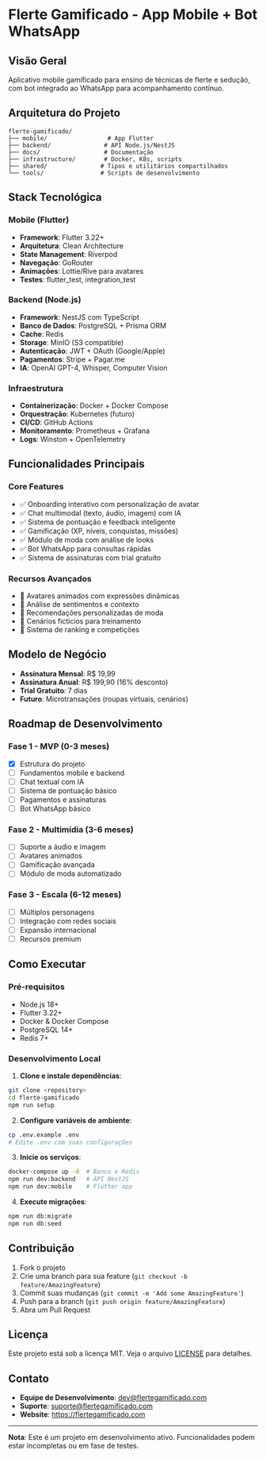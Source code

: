 # Flerte Gamificado - App Mobile + Bot WhatsApp

## Visão Geral
Aplicativo mobile gamificado para ensino de técnicas de flerte e sedução, com bot integrado ao WhatsApp para acompanhamento contínuo.

## Arquitetura do Projeto

```
flerte-gamificado/
├── mobile/                 # App Flutter
├── backend/               # API Node.js/NestJS
├── docs/                  # Documentação
├── infrastructure/        # Docker, K8s, scripts
├── shared/               # Tipos e utilitários compartilhados
└── tools/                # Scripts de desenvolvimento
```

## Stack Tecnológica

### Mobile (Flutter)
- **Framework**: Flutter 3.22+
- **Arquitetura**: Clean Architecture
- **State Management**: Riverpod
- **Navegação**: GoRouter
- **Animações**: Lottie/Rive para avatares
- **Testes**: flutter_test, integration_test

### Backend (Node.js)
- **Framework**: NestJS com TypeScript
- **Banco de Dados**: PostgreSQL + Prisma ORM
- **Cache**: Redis
- **Storage**: MinIO (S3 compatible)
- **Autenticação**: JWT + OAuth (Google/Apple)
- **Pagamentos**: Stripe + Pagar.me
- **IA**: OpenAI GPT-4, Whisper, Computer Vision

### Infraestrutura
- **Containerização**: Docker + Docker Compose
- **Orquestração**: Kubernetes (futuro)
- **CI/CD**: GitHub Actions
- **Monitoramento**: Prometheus + Grafana
- **Logs**: Winston + OpenTelemetry

## Funcionalidades Principais

### Core Features
- ✅ Onboarding interativo com personalização de avatar
- ✅ Chat multimodal (texto, áudio, imagem) com IA
- ✅ Sistema de pontuação e feedback inteligente
- ✅ Gamificação (XP, níveis, conquistas, missões)
- ✅ Módulo de moda com análise de looks
- ✅ Bot WhatsApp para consultas rápidas
- ✅ Sistema de assinaturas com trial gratuito

### Recursos Avançados
- 🔄 Avatares animados com expressões dinâmicas
- 🔄 Análise de sentimentos e contexto
- 🔄 Recomendações personalizadas de moda
- 🔄 Cenários fictícios para treinamento
- 🔄 Sistema de ranking e competições

## Modelo de Negócio
- **Assinatura Mensal**: R$ 19,99
- **Assinatura Anual**: R$ 199,90 (16% desconto)
- **Trial Gratuito**: 7 dias
- **Futuro**: Microtransações (roupas virtuais, cenários)

## Roadmap de Desenvolvimento

### Fase 1 - MVP (0-3 meses)
- [x] Estrutura do projeto
- [ ] Fundamentos mobile e backend
- [ ] Chat textual com IA
- [ ] Sistema de pontuação básico
- [ ] Pagamentos e assinaturas
- [ ] Bot WhatsApp básico

### Fase 2 - Multimídia (3-6 meses)
- [ ] Suporte a áudio e imagem
- [ ] Avatares animados
- [ ] Gamificação avançada
- [ ] Módulo de moda automatizado

### Fase 3 - Escala (6-12 meses)
- [ ] Múltiplos personagens
- [ ] Integração com redes sociais
- [ ] Expansão internacional
- [ ] Recursos premium

## Como Executar

### Pré-requisitos
- Node.js 18+
- Flutter 3.22+
- Docker & Docker Compose
- PostgreSQL 14+
- Redis 7+

### Desenvolvimento Local

1. **Clone e instale dependências**:
```bash
git clone <repository>
cd flerte-gamificado
npm run setup
```

2. **Configure variáveis de ambiente**:
```bash
cp .env.example .env
# Edite .env com suas configurações
```

3. **Inicie os serviços**:
```bash
docker-compose up -d  # Banco e Redis
npm run dev:backend   # API NestJS
npm run dev:mobile    # Flutter app
```

4. **Execute migrações**:
```bash
npm run db:migrate
npm run db:seed
```

## Contribuição

1. Fork o projeto
2. Crie uma branch para sua feature (`git checkout -b feature/AmazingFeature`)
3. Commit suas mudanças (`git commit -m 'Add some AmazingFeature'`)
4. Push para a branch (`git push origin feature/AmazingFeature`)
5. Abra um Pull Request

## Licença

Este projeto está sob a licença MIT. Veja o arquivo [LICENSE](LICENSE) para detalhes.

## Contato

- **Equipe de Desenvolvimento**: dev@flertegamificado.com
- **Suporte**: suporte@flertegamificado.com
- **Website**: https://flertegamificado.com

---

**Nota**: Este é um projeto em desenvolvimento ativo. Funcionalidades podem estar incompletas ou em fase de testes.
